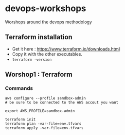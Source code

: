 # devops-workshops
Worshops around the devops methodology

## Terraform installation
* Get it here : https://www.terraform.io/downloads.html
* Copy it with the other executables.
* `terraform -version`

## Worshop1 : Terraform

### Commands
```
aws configure --profile sandbox-admin
# be sure to be connected to the AWS accout you want

export AWS_PROFILE=sandbox-admin

terraform init
terraform plan -var-file=env.tfvars
terraform apply -var-file=env.tfvars
```
